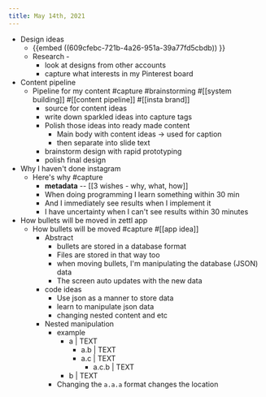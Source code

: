 ```yaml
---
title: May 14th, 2021
---
```


- Design ideas
	- {{embed ((609cfebc-721b-4a26-951a-39a77fd5cbdb)) }}
	- Research -
		- look at designs from other accounts
		- capture what interests in my Pinterest board
- Content pipeline
	- Pipeline for my content #capture #brainstorming #[[system building]] #[[content pipeline]] #[[insta brand]]
		- source for content ideas
		- write down sparkled ideas into capture tags
		- Polish those ideas into ready made content
			- Main body with content ideas -> used for caption
			- then separate into slide text
		- brainstorm design with rapid prototyping
		- polish final design
- Why I haven't done instagram
	- Here's why #capture
		- **metadata** -- [[3 wishes - why, what, how]]
		- When doing programming I learn something within 30 min
		- And I immediately see results when I implement it
		- I have uncertainty when I can't see results within 30 minutes
- How bullets will be moved in zettl app
	- How bullets will be moved #capture #[[app idea]]
		- Abstract
			- bullets are stored in a database format
			- Files are stored in that way too
			- when moving bullets, I'm manipulating the database (JSON) data
			- The screen auto updates with the new data
		- code ideas
			- Use json as a manner to store data
			- learn to manipulate json data
			- changing nested content and etc
		- Nested manipulation
			- example
				- a |  TEXT
					- a.b |  TEXT
					- a.c |  TEXT
						- a.c.b |  TEXT
				- b |  TEXT
			- Changing the `a.a.a` format changes the location